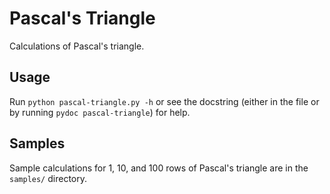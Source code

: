 # Pascal's Triangle

Calculations of Pascal's triangle.

## Usage

Run `python pascal-triangle.py -h` or see the docstring (either in the file or
by running `pydoc pascal-triangle`) for help.

## Samples

Sample calculations for 1, 10, and 100 rows of Pascal's triangle are in the
`samples/` directory.
